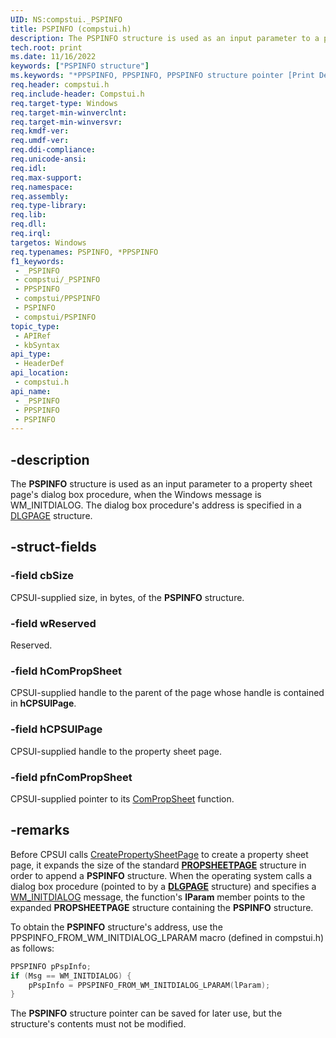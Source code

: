 ```yaml
---
UID: NS:compstui._PSPINFO
title: PSPINFO (compstui.h)
description: The PSPINFO structure is used as an input parameter to a property sheet page's dialog box procedure, when the Windows message is WM_INITDIALOG. The dialog box procedure's address is specified in a DLGPAGE structure.
tech.root: print
ms.date: 11/16/2022
keywords: ["PSPINFO structure"]
ms.keywords: "*PPSPINFO, PPSPINFO, PPSPINFO structure pointer [Print Devices], PSPINFO, PSPINFO structure [Print Devices], _PSPINFO, compstui/PPSPINFO, compstui/PSPINFO, cpsuifnc_0e5bb634-1f21-4e4d-aee9-c45ff0dc1c26.xml, print.pspinfo"
req.header: compstui.h
req.include-header: Compstui.h
req.target-type: Windows
req.target-min-winverclnt: 
req.target-min-winversvr: 
req.kmdf-ver: 
req.umdf-ver: 
req.ddi-compliance: 
req.unicode-ansi: 
req.idl: 
req.max-support: 
req.namespace: 
req.assembly: 
req.type-library: 
req.lib: 
req.dll: 
req.irql: 
targetos: Windows
req.typenames: PSPINFO, *PPSPINFO
f1_keywords:
 - _PSPINFO
 - compstui/_PSPINFO
 - PPSPINFO
 - compstui/PPSPINFO
 - PSPINFO
 - compstui/PSPINFO
topic_type:
 - APIRef
 - kbSyntax
api_type:
 - HeaderDef
api_location:
 - compstui.h
api_name:
 - _PSPINFO
 - PPSPINFO
 - PSPINFO
---
```


## -description

The **PSPINFO** structure is used as an input parameter to a property sheet page's dialog box procedure, when the Windows message is WM_INITDIALOG. The dialog box procedure's address is specified in a [DLGPAGE](./ns-compstui-_dlgpage.md) structure.

## -struct-fields

### -field cbSize

CPSUI-supplied size, in bytes, of the **PSPINFO** structure.

### -field wReserved

Reserved.

### -field hComPropSheet

CPSUI-supplied handle to the parent of the page whose handle is contained in **hCPSUIPage**.

### -field hCPSUIPage

CPSUI-supplied handle to the property sheet page.

### -field pfnComPropSheet

CPSUI-supplied pointer to its [ComPropSheet](./nc-compstui-pfncompropsheet.md) function.

## -remarks

Before CPSUI calls [CreatePropertySheetPage](/windows/win32/api/prsht/nf-prsht-createpropertysheetpagew) to create a property sheet page, it expands the size of the standard [**PROPSHEETPAGE**](/windows/win32/controls/pss-propsheetpage) structure in order to append a **PSPINFO** structure. When the operating system calls a dialog box procedure (pointed to by a [**DLGPAGE**](./ns-compstui-_dlgpage.md) structure) and specifies a [WM_INITDIALOG](/windows/win32/dlgbox/wm-initdialog) message, the function's **lParam** member points to the expanded **PROPSHEETPAGE** structure containing the **PSPINFO** structure.

To obtain the **PSPINFO** structure's address, use the PPSPINFO_FROM_WM_INITDIALOG_LPARAM macro (defined in compstui.h) as follows:

```cpp
PPSPINFO pPspInfo;
if (Msg == WM_INITDIALOG) {
    pPspInfo = PPSPINFO_FROM_WM_INITDIALOG_LPARAM(lParam);
}
```

The **PSPINFO** structure pointer can be saved for later use, but the structure's contents must not be modified.
